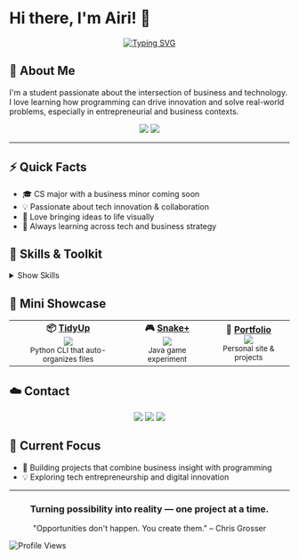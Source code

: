 # Hi there, I'm Airi! 👋

<div align="center">

[![Typing SVG](https://readme-typing-svg.herokuapp.com?font=Bitcount+Grid+Double&duration=4500&pause=1000&color=F742AE&background=E7FBFF00&random=true&width=435&height=60&lines=Tech+%2B+business%2C+with+style+%F0%9F%8C%B8;Dreaming%2C+building%2C+achieving+%E2%98%81%EF%B8%8F;Blending+design+and+logic+%E2%9C%A8)](https://git.io/typing-svg)

</div>

## 🚀 About Me

I'm a student passionate about the intersection of business and technology. I love learning how programming can drive innovation and solve real-world problems, especially in entrepreneurial and business contexts.

<div align="center">
	<img src="https://img.shields.io/badge/Student-Business%20%26%20CS-ff69b4?style=for-the-badge" />
    <img src="https://img.shields.io/badge/Tech%20Enthusiast-Entrepreneurship-d8bfd8?style=for-the-badge" />
    
</div>


---

## ⚡ Quick Facts

<ul>
	<li>🎓 CS major with a business minor coming soon</li>
    <li>💡 Passionate about tech innovation & collaboration</li>
    <li>🎨 Love bringing ideas to life visually</li>
    <li>🌱 Always learning across tech and business strategy</li>
</ul>

## 🌸 Skills & Toolkit
<details>
  <summary>Show Skills</summary>
  <br/>

  <!-- Programming Languages -->
  <div style="background:#fdf2f8; border-radius:12px; padding:15px; margin:10px 0;">
    <h3 align="center">👩‍💻 Programming Languages</h3>
    <p align="center">
      <img src="https://img.shields.io/badge/Java-FFD6E0?style=for-the-badge&logo=java&logoColor=white" />
      <img src="https://img.shields.io/badge/Python-E6E6FA?style=for-the-badge&logo=python&logoColor=white" />
      <img src="https://img.shields.io/badge/C++-B7E4C7?style=for-the-badge&logo=cplusplus&logoColor=white" />
      <img src="https://img.shields.io/badge/JavaScript-FFFACD?style=for-the-badge&logo=javascript&logoColor=black" />
      <img src="https://img.shields.io/badge/SQL-FDEBD3?style=for-the-badge&logo=mysql&logoColor=white" />
    </p>
  </div>

  <!-- Tools & Frameworks -->
  <div style="background:#f3e8ff; border-radius:12px; padding:15px; margin:10px 0;">
    <h3 align="center">⚙️ Tools & Frameworks</h3>
    <p align="center">
      <img src="https://img.shields.io/badge/Git-F9D5A7?style=for-the-badge&logo=git&logoColor=white" />
      <img src="https://img.shields.io/badge/GitHub-E6E6FA?style=for-the-badge&logo=github&logoColor=white" />
      <img src="https://img.shields.io/badge/Bash-FFD6E0?style=for-the-badge&logo=gnubash&logoColor=white" />
      <img src="https://img.shields.io/badge/Linux-B7E4C7?style=for-the-badge&logo=linux&logoColor=black" />
      <img src="https://img.shields.io/badge/Netlify-FDEBD3?style=for-the-badge&logo=netlify&logoColor=white" />
      <img src="https://img.shields.io/badge/Vercel-E6E6FA?style=for-the-badge&logo=vercel&logoColor=white" />
      <img src="https://img.shields.io/badge/VS%20Code-D8CAB8?style=for-the-badge&logo=visual-studio-code&logoColor=white" />
    </p>
  </div>

  <!-- Design & Creative -->
  <div style="background:#e0f2fe; border-radius:12px; padding:15px; margin:10px 0;">
    <h3 align="center">🎨 Design & Creative</h3>
    <p align="center">
      <img src="https://img.shields.io/badge/Figma-FFD6E0?style=for-the-badge&logo=figma&logoColor=white" />
      <img src="https://img.shields.io/badge/Adobe%20Creative%20Suite-FFD6E0?style=for-the-badge&logo=adobe-creative-cloud&logoColor=white" />
      <img src="https://img.shields.io/badge/iMovie-B7E4C7?style=for-the-badge&logo=apple&logoColor=white" />
    </p>
  </div>

  <!-- Productivity & Collaboration -->
  <div style="background:#ecfccb; border-radius:12px; padding:15px; margin:10px 0;">
    <h3 align="center">📊 Productivity & Collaboration</h3>
    <p align="center">
      <img src="https://img.shields.io/badge/Notion-FFD6E0?style=for-the-badge&logo=notion&logoColor=white" />
      <img src="https://img.shields.io/badge/Trello-B7E4C7?style=for-the-badge&logo=trello&logoColor=white" />
      <img src="https://img.shields.io/badge/Slack-F9D5A7?style=for-the-badge&logo=slack&logoColor=white" />
      <img src="https://img.shields.io/badge/Google%20Workspace-E6E6FA?style=for-the-badge&logo=google&logoColor=white" />
      <img src="https://img.shields.io/badge/Microsoft%20Office-D8CAB8?style=for-the-badge&logo=microsoft-office&logoColor=white" />
      <img src="https://img.shields.io/badge/Excel-FDEBD3?style=for-the-badge&logo=microsoft-excel&logoColor=white" />
      <img src="https://img.shields.io/badge/PowerPoint-E6E6FA?style=for-the-badge&logo=microsoft-powerpoint&logoColor=white" />
    </p>
  </div>

</details>


## 🌈 Mini Showcase
<div align="center">
	<table>
		<tr>
			<td align="center">
				<b>📦 <a href="https://github.com/AiriYX/TidyUp">TidyUp</a></b><br>
				<img src="https://img.shields.io/badge/Python-FFD6E0?style=for-the-badge&logo=python&logoColor=white" />
				<br><sub>Python CLI that auto-organizes files</sub>
			</td>
			<td align="center">
				<b>🎮 <a href="https://github.com/AiriYX/SnakePlus">Snake+</a></b><br>
				<img src="https://img.shields.io/badge/Java-E6E6FA?style=for-the-badge&logo=java&logoColor=white" />
				<br><sub>Java game experiment</sub>
			</td>
			<td align="center">
				<b>🌸 <a href="https://github.com/AiriYX/Portfolio">Portfolio</a></b><br>
				<img src="https://img.shields.io/badge/Web-B7E4C7?style=for-the-badge&logo=react&logoColor=white" />
				<br><sub>Personal site & projects</sub>
			</td>
		</tr>
	</table>
</div>



## ☁️ Contact
<div align="center">
	<a href="https://github.com/AiriYX"><img src="https://img.shields.io/badge/-GitHub-FFC0CB?style=for-the-badge&logo=github&logoColor=white"></a>
	<a href="mailto:airiweng@gmail.com"><img src="https://img.shields.io/badge/-Email-D8CAB8?style=for-the-badge&logo=gmail&logoColor=white"></a>
	<a href="https://linkedin.com/in/airiweng"><img src="https://img.shields.io/badge/-LinkedIn-E6E6FA?style=for-the-badge&logo=linkedin&logoColor=white"></a>

</div>

## 🎯 Current Focus

- 🚀 Building projects that combine business insight with programming
- 💡 Exploring tech entrepreneurship and digital innovation

---
  
<div align="center">
	<h3>Turning possibility into reality — one project at a time.</h3>
	<p>"Opportunities don't happen. You create them." – Chris Grosser</p>
</div>

![Profile Views](https://komarev.com/ghpvc/?username=AiriYX&color=brightgreen&style=flat-square)

</div>
